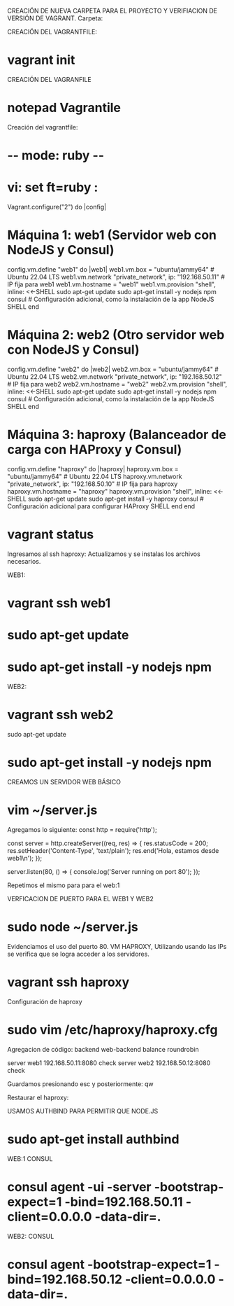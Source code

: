 CREACIÓN DE NUEVA CARPETA PARA EL PROYECTO Y VERIFIACION DE VERSIÓN DE VAGRANT.
Carpeta:
 
CREACIÓN DEL VAGRANTFILE:
# vagrant init
 
CREACIÓN DEL VAGRANFILE
# notepad Vagrantile

Creación del vagrantfile:

# -- mode: ruby --
# vi: set ft=ruby :

Vagrant.configure("2") do |config|
  # Máquina 1: web1 (Servidor web con NodeJS y Consul)
  config.vm.define "web1" do |web1|
    web1.vm.box = "ubuntu/jammy64"  # Ubuntu 22.04 LTS
    web1.vm.network "private_network", ip: "192.168.50.11"  # IP fija para web1
    web1.vm.hostname = "web1"
    web1.vm.provision "shell", inline: <<-SHELL
      sudo apt-get update
      sudo apt-get install -y nodejs npm consul
      # Configuración adicional, como la instalación de la app NodeJS
    SHELL
  end

  # Máquina 2: web2 (Otro servidor web con NodeJS y Consul)
  config.vm.define "web2" do |web2|
    web2.vm.box = "ubuntu/jammy64"  # Ubuntu 22.04 LTS
    web2.vm.network "private_network", ip: "192.168.50.12"  # IP fija para web2
    web2.vm.hostname = "web2"
    web2.vm.provision "shell", inline: <<-SHELL
      sudo apt-get update
      sudo apt-get install -y nodejs npm consul
      # Configuración adicional, como la instalación de la app NodeJS
    SHELL
  end

  # Máquina 3: haproxy (Balanceador de carga con HAProxy y Consul)
  config.vm.define "haproxy" do |haproxy|
    haproxy.vm.box = "ubuntu/jammy64"  # Ubuntu 22.04 LTS
    haproxy.vm.network "private_network", ip: "192.168.50.10"  # IP fija para haproxy
    haproxy.vm.hostname = "haproxy"
    haproxy.vm.provision "shell", inline: <<-SHELL
      sudo apt-get update
      sudo apt-get install -y haproxy consul
      # Configuración adicional para configurar HAProxy
    SHELL
  end
end


# vagrant status
 
Ingresamos al ssh haproxy:
Actualizamos y se instalas los archivos necesarios.
 
WEB1:
# vagrant ssh web1
# sudo apt-get update
 
# sudo apt-get install -y nodejs npm
 

WEB2:
# vagrant ssh web2
sudo apt-get update
 
# sudo apt-get install -y nodejs npm
 

CREAMOS UN SERVIDOR WEB BÁSICO
# vim ~/server.js
Agregamos lo siguiente:
const http = require('http');

const server = http.createServer((req, res) => {
  res.statusCode = 200;
  res.setHeader('Content-Type', 'text/plain');
  res.end('Hola, estamos desde web1\n');
});

server.listen(80, () => {
  console.log('Server running on port 80');
});
 
Repetimos el mismo para para el web:1
 

VERFICACION DE PUERTO PARA EL WEB1 Y WEB2
# sudo node ~/server.js
 
 
Evidenciamos el uso del puerto 80.
VM HAPROXY, 
Utilizando usando las IPs  se verifica que se logra acceder  a los servidores.
# vagrant ssh haproxy
 
Configuración de haproxy
# sudo vim /etc/haproxy/haproxy.cfg
 
Agregacion de código:
backend web-backend
  balance roundrobin

  server web1 192.168.50.11:8080 check
  server web2 192.168.50.12:8080 check
 
Guardamos presionando esc y posteriormente: qw

Restaurar el haproxy:
 

USAMOS AUTHBIND PARA PERMITIR QUE NODE.JS
# sudo apt-get install authbind
 
 


 









WEB:1 CONSUL
 

# consul agent -ui -server -bootstrap-expect=1 -bind=192.168.50.11 -client=0.0.0.0 -data-dir=.

WEB2:  CONSUL
# consul agent -bootstrap-expect=1 -bind=192.168.50.12 -client=0.0.0.0 -data-dir=.
 
 
 


